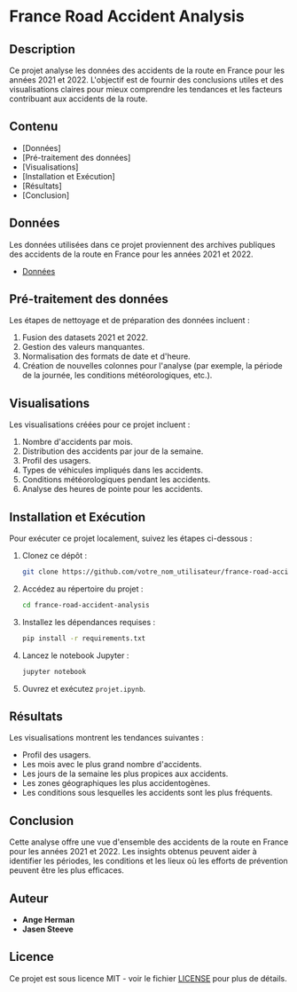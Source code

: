 # France Road Accident Analysis

## Description
Ce projet analyse les données des accidents de la route en France pour les années 2021 et 2022. L'objectif est de fournir des conclusions utiles et des visualisations claires pour mieux comprendre les tendances et les facteurs contribuant aux accidents de la route.

## Contenu
- [Données]
- [Pré-traitement des données]
- [Visualisations]
- [Installation et Exécution]
- [Résultats]
- [Conclusion]

## Données
Les données utilisées dans ce projet proviennent des archives publiques des accidents de la route en France pour les années 2021 et 2022.

- [Données](https://www.data.gouv.fr/fr/datasets/bases-de-donnees-annuelles-des-accidents-corporels-de-la-circulation-routiere-annees-de-2005-a-2022/)

## Pré-traitement des données
Les étapes de nettoyage et de préparation des données incluent :
1. Fusion des datasets 2021 et 2022.
2. Gestion des valeurs manquantes.
3. Normalisation des formats de date et d'heure.
4. Création de nouvelles colonnes pour l'analyse (par exemple, la période de la journée, les conditions météorologiques, etc.).

## Visualisations
Les visualisations créées pour ce projet incluent :
1. Nombre d'accidents par mois.
2. Distribution des accidents par jour de la semaine.
3. Profil des usagers.
4. Types de véhicules impliqués dans les accidents.
5. Conditions météorologiques pendant les accidents.
6. Analyse des heures de pointe pour les accidents.

## Installation et Exécution
Pour exécuter ce projet localement, suivez les étapes ci-dessous :

1. Clonez ce dépôt :
    ```sh
    git clone https://github.com/votre_nom_utilisateur/france-road-accident-analysis.git
    ```

2. Accédez au répertoire du projet :
    ```sh
    cd france-road-accident-analysis
    ```

3. Installez les dépendances requises :
    ```sh
    pip install -r requirements.txt
    ```

4. Lancez le notebook Jupyter :
    ```sh
    jupyter notebook
    ```

5. Ouvrez et exécutez `projet.ipynb`.

## Résultats
Les visualisations montrent les tendances suivantes :
- Profil des usagers.
- Les mois avec le plus grand nombre d'accidents.
- Les jours de la semaine les plus propices aux accidents.
- Les zones géographiques les plus accidentogènes.
- Les conditions sous lesquelles les accidents sont les plus fréquents.

## Conclusion
Cette analyse offre une vue d'ensemble des accidents de la route en France pour les années 2021 et 2022. Les insights obtenus peuvent aider à identifier les périodes, les conditions et les lieux où les efforts de prévention peuvent être les plus efficaces.

## Auteur
- **Ange Herman** 
- **Jasen Steeve**

## Licence
Ce projet est sous licence MIT - voir le fichier [LICENSE](LICENSE) pour plus de détails.

